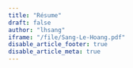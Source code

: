 ```yaml
---
title: "Résume"
draft: false
author: "lhsang"
iframe: "/file/Sang-Le-Hoang.pdf"
disable_article_footer: true
disable_article_meta: true
---
```

